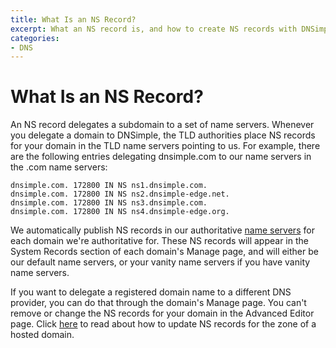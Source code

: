```yaml
---
title: What Is an NS Record?
excerpt: What an NS record is, and how to create NS records with DNSimple.
categories:
- DNS
---
```


# What Is an NS Record?

An NS record delegates a subdomain to a set of name servers. Whenever you delegate a domain to DNSimple, the TLD authorities place NS records for your domain in the TLD name servers pointing to us. For example, there are the following entries delegating dnsimple.com to our name servers in the .com name servers:

~~~
dnsimple.com. 172800 IN NS ns1.dnsimple.com.
dnsimple.com. 172800 IN NS ns2.dnsimple-edge.net.
dnsimple.com. 172800 IN NS ns3.dnsimple.com.
dnsimple.com. 172800 IN NS ns4.dnsimple-edge.org.
~~~

We automatically publish NS records in our authoritative [name servers](/articles/dnsimple-nameservers/) for each domain we're authoritative for. These NS records will appear in the System Records section of each domain's Manage page, and will either be our default name servers, or your vanity name servers if you have vanity name servers.

If you want to delegate a registered domain name to a different DNS provider, you can do that through the domain's Manage page. You can't remove or change the NS records for your domain in the Advanced Editor page. Click [here](/articles/zone-ns-records) to read about how to update NS records for the zone of a hosted domain.
